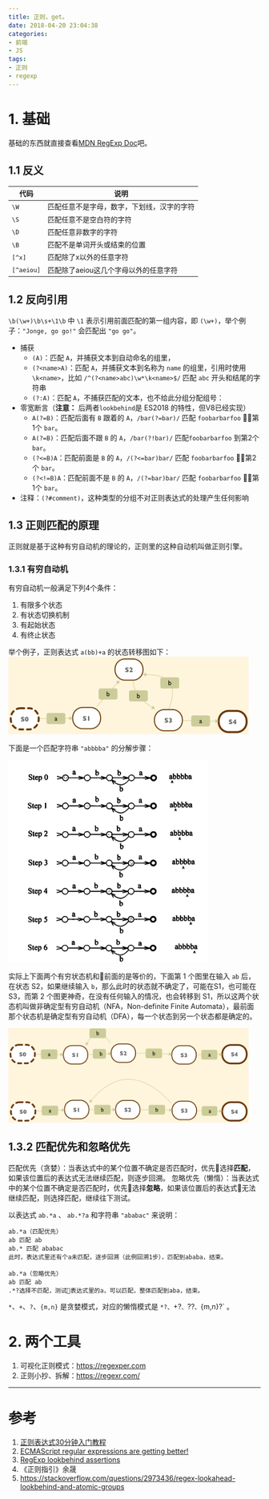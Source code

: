 ```yaml
---
title: 正则，get。
date: 2018-04-20 23:04:38
categories:
- 前端
- JS
tags:
- 正则
- regexp
---
```


# 1. 基础

基础的东西就直接查看[MDN RegExp Doc](https://developer.mozilla.org/en-US/docs/Web/JavaScript/Guide/Regular_Expressions)吧。

## 1.1 反义

|代码|说明|
|----|----|
| `\W` |匹配任意不是字母，数字，下划线，汉字的字符|
| `\S` |匹配任意不是空白符的字符|
| `\D` |匹配任意非数字的字符|
| `\B` |匹配不是单词开头或结束的位置|
| `[^x]` |匹配除了x以外的任意字符|
| `[^aeiou]` |匹配除了aeiou这几个字母以外的任意字符|

## 1.2 反向引用

`\b(\w+)\b\s+\1\b` 中 `\1` 表示引用前面匹配的第一组内容，即 `(\w+)`，举个例子：`"Jonge, go go!"` 会匹配出 `"go go"`。

* 捕获
  - `(A)`：匹配 `A`，并捕获文本到自动命名的组里，
  - `(?<name>A)`：匹配 `A`，并捕获文本到名称为 `name` 的组里，引用时使用 `\k<name>`，比如 `/^(?<name>abc)\w*\k<name>$/` 匹配 `abc` 开头和结尾的字符串
  - `(?:A)`：匹配 `A`，不捕获匹配的文本，也不给此分组分配组号：
* 零宽断言（**注意：** 后两者`lookbehind`是 ES2018 的特性，但V8已经实现）
  - `A(?=B)`：匹配后面有 `B` 跟着的 `A`，`/bar(?=bar)/` 匹配 `foobarbarfoo` ，第1个 `bar`。
  - `A(?=B)`：匹配后面不跟 `B` 的 `A`，`/bar(?!bar)/` 匹配`foobarbarfoo` 到第2个 `bar`。
  - `(?<=B)A`：匹配前面是 `B` 的 `A`，`/(?<=bar)bar/` 匹配 `foobarbarfoo` ，第2个 `bar`。
  - `(?<!=B)A`：匹配前面不是 `B` 的 `A`，`/(?=bar)bar/` 匹配 `foobarbarfoo` ，第1个 `bar`。
* 注释：`(?#comment)`，这种类型的分组不对正则表达式的处理产生任何影响

## 1.3 正则匹配的原理

正则就是基于这种有穷自动机的理论的，正则里的这种自动机叫做正则引擎。

### 1.3.1 有穷自动机

有穷自动机一般满足下列4个条件：

1. 有限多个状态
2. 有状态切换机制
3. 有起始状态
4. 有终止状态

举个例子，正则表达式 `a(bb)+a` 的状态转移图如下：
<img src="https://raw.githubusercontent.com/NoName4Me/blog/master/source/_posts/master-regexp/finite-states-example.png" width=480>

下面是一个匹配字符串 `"abbbba"` 的分解步骤：

<img src="https://raw.githubusercontent.com/NoName4Me/blog/master/source/_posts/master-regexp/finite-states-example-steps.png" width=400>

实际上下面两个有穷状态机和前面的是等价的，下面第 1 个图里在输入 `ab` 后，在状态 S2，如果继续输入 `b`，那么此时的状态就不确定了，可能在S1，也可能在 S3，而第 2 个图更神奇，在没有任何输入的情况，也会转移到 S1，所以这两个状态机叫做非确定型有穷自动机（NFA，Non-definite Finite Automata），最前面那个状态机是确定型有穷自动机（DFA），每一个状态到另一个状态都是确定的。

<img src="https://raw.githubusercontent.com/NoName4Me/blog/master/source/_posts/master-regexp/finite-states-nfa-example-steps.png" width=480>

## 1.3.2 匹配优先和忽略优先

匹配优先（贪婪）：当表达式中的某个位置不确定是否匹配时，优先选择**匹配**，如果该位置后的表达式无法继续匹配，则逐步回溯。
忽略优先（懒惰）：当表达式中的某个位置不确定是否匹配时，优先选择**忽略**，如果该位置后的表达式无法继续匹配，则选择匹配，继续往下测试。

以表达式 `ab.*a` 、 `ab.*?a` 和字符串 `"ababac"` 来说明：

```
ab.*a（匹配优先）
ab 匹配 ab
ab.* 匹配 ababac
此时，表达式里还有个a未匹配，逐步回溯（此例回溯1步），匹配到ababa，结束。

ab.*a（忽略优先）
ab 匹配 ab
.*?选择不匹配，测试表达式里的a，可以匹配，整体匹配到aba，结束。
```

`*`、`+`、`?`、`{m,n}` 是贪婪模式，对应的懒惰模式是 `*?、`+?`、`??`、`{m,n}?` 。

# 2. 两个工具

1. 可视化正则模式：https://regexper.com
2. 正则小抄、拆解：https://regexr.com/

----

# 参考

1. [正则表达式30分钟入门教程](http://deerchao.net/tutorials/regex/regex.htm)
2. [ECMAScript regular expressions are getting better!](https://mathiasbynens.be/notes/es-regexp-proposals)
3. [RegExp lookbehind assertions](https://v8project.blogspot.com/2016/02/regexp-lookbehind-assertions.html)
4. 《正则指引》余晟
5. https://stackoverflow.com/questions/2973436/regex-lookahead-lookbehind-and-atomic-groups